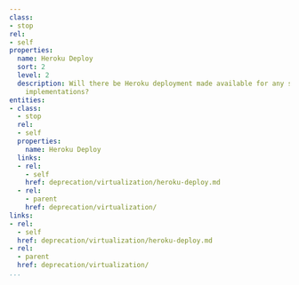 ```yaml
---
class:
- stop
rel:
- self
properties:
  name: Heroku Deploy
  sort: 2
  level: 2
  description: Will there be Heroku deployment made available for any server or client
    implementations?
entities:
- class:
  - stop
  rel:
  - self
  properties:
    name: Heroku Deploy
  links:
  - rel:
    - self
    href: deprecation/virtualization/heroku-deploy.md
  - rel:
    - parent
    href: deprecation/virtualization/
links:
- rel:
  - self
  href: deprecation/virtualization/heroku-deploy.md
- rel:
  - parent
  href: deprecation/virtualization/
...
```

